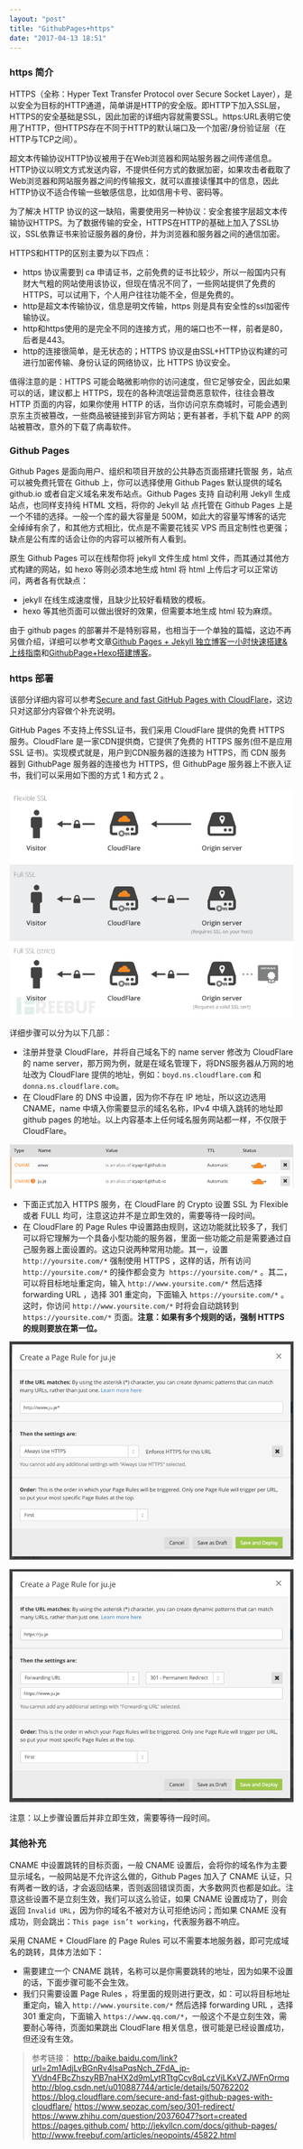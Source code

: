 ```yaml
---
layout: "post"
title: "GithubPages+https"
date: "2017-04-13 18:51"
---
```


### https 简介

HTTPS（全称：Hyper Text Transfer Protocol over Secure Socket Layer），是以安全为目标的HTTP通道，简单讲是HTTP的安全版。即HTTP下加入SSL层，HTTPS的安全基础是SSL，因此加密的详细内容就需要SSL。https:URL表明它使用了HTTP，但HTTPS存在不同于HTTP的默认端口及一个加密/身份验证层（在HTTP与TCP之间）。

超文本传输协议HTTP协议被用于在Web浏览器和网站服务器之间传递信息。HTTP协议以明文方式发送内容，不提供任何方式的数据加密，如果攻击者截取了Web浏览器和网站服务器之间的传输报文，就可以直接读懂其中的信息，因此HTTP协议不适合传输一些敏感信息，比如信用卡号、密码等。

为了解决 HTTP 协议的这一缺陷，需要使用另一种协议：安全套接字层超文本传输协议HTTPS。为了数据传输的安全，HTTPS在HTTP的基础上加入了SSL协议，SSL依靠证书来验证服务器的身份，并为浏览器和服务器之间的通信加密。

HTTPS和HTTP的区别主要为以下四点：
- https 协议需要到 ca 申请证书，之前免费的证书比较少，所以一般国内只有财大气粗的网站使用该协议，但现在情况不同了，一些网站提供了免费的 HTTPS，可以试用下，个人用户往往功能不全，但是免费的。
- http是超文本传输协议，信息是明文传输，https 则是具有安全性的ssl加密传输协议。
- http和https使用的是完全不同的连接方式，用的端口也不一样，前者是80，后者是443。
- http的连接很简单，是无状态的；HTTPS 协议是由SSL+HTTP协议构建的可进行加密传输、身份认证的网络协议，比 HTTPS 协议安全。

值得注意的是：HTTPS 可能会略微影响你的访问速度，但它足够安全，因此如果可以的话，建议都上 HTTPS，现在的各种流氓运营商恶意软件，往往会篡改 HTTP 页面的内容，如果你使用 HTTP 的话，当你访问京东商城时，可能会遇到京东主页被篡改，一些商品被链接到非官方网站；更有甚者，手机下载 APP 的网站被篡改，意外的下载了病毒软件。

### Github Pages

Github Pages 是面向用户、组织和项目开放的公共静态页面搭建托管服 务，站点可以被免费托管在 Github 上，你可以选择使用 Github Pages 默认提供的域名 github.io 或者自定义域名来发布站点。Github Pages 支持 自动利用 Jekyll 生成站点，也同样支持纯 HTML 文档，将你的 Jekyll 站 点托管在 Github Pages 上是一个不错的选择。一般一个库的最大容量是 500M，如此大的容量写博客的话完全绰绰有余了，和其他方式相比，优点是不需要花钱买 VPS 而且定制性也更强；缺点是公有库的话会让你的内容可以被所有人看到。

原生 Github Pages 可以在线帮你将 jekyll 文件生成 html 文件，而其通过其他方式构建的网站，如 hexo 等则必须本地生成 html 将 html 上传后才可以正常访问，两者各有优缺点：
- jekyll 在线生成速度慢，且缺少比较好看精致的模板。
- hexo 等其他页面可以做出很好的效果，但需要本地生成 html 较为麻烦。

由于 github pages 的部署并不是特别容易，也相当于一个单独的篇幅，这边不再另做介绍，详细可以参考文章[Github Pages + Jekyll 独立博客一小时快速搭建&上线指南](http://playingfingers.com/2016/03/26/build-a-blog/)和[GithubPage+Hexo搭建博客](https://noparkinghere.top/2016/12/14/2016/2016-12-14-GithubPage+Hexo%E6%90%AD%E5%BB%BA%E5%8D%9A%E5%AE%A2/)。

### https 部署

该部分详细内容可以参考[Secure and fast GitHub Pages with CloudFlare](https://blog.cloudflare.com/secure-and-fast-github-pages-with-cloudflare/)，这边只对这部分内容做个补充说明。

GitHub Pages 不支持上传SSL证书，我们采用 CloudFlare 提供的免费 HTTPS 服务。CloudFlare 是一家CDN提供商，它提供了免费的 HTTPS 服务(但不是应用 SSL 证书)。实现模式就是，用户到CDN服务器的连接为 HTTPS，而 CDN 服务器到 GithubPage 服务器的连接也为 HTTPS，但 GithubPage 服务器上不嵌入证书，我们可以采用如下图的方式 1 和方式 2 。

![](https://raw.githubusercontent.com/noparkinghere/noparkinghere.github.io/master/img/2017-04-13-GithubPages-https/1.png)

详细步骤可以分为以下几部：
- 注册并登录 CloudFlare，并将自己域名下的 name server 修改为 CloudFlare 的 name server，那万网为例，就是在域名管理下，将DNS服务器从万网的地址改为 CloudFlare 提供的地址，例如：`boyd.ns.cloudflare.com` 和 `donna.ns.cloudflare.com`。
- 在 CloudFlare 的 DNS 中设置，因为你不存在 IP 地址，所以这边选用 CNAME，name 中填入你需要显示的域名名称，IPv4 中填入跳转的地址即 github pages 的地址。以上内容基本上任何域名服务网站都一样，不仅限于 CloudFlare。

![](https://raw.githubusercontent.com/noparkinghere/noparkinghere.github.io/master/img/2017-04-13-GithubPages-https/2.png)

- 下面正式加入 HTTPS 服务，在 CloudFlare 的 Crypto 设置 SSL 为 Flexible 或者 FULL 均可，注意这边并不是立即生效的，需要等待一段时间。
- 在 CloudFlare 的 Page Rules 中设置路由规则，这边功能就比较多了，我们可以将它理解为一个具备小型功能的服务器，里面一些功能之前是需要通过自己服务器上面设置的。这边只说两种常用功能。其一，设置 `http://yoursite.com/*` 强制使用 HTTPS ，这样的话，所有访问 `http://yoursite.com/*` 的操作都会变为` https://yoursite.com/*` 。其二，可以将目标地址重定向，输入 `http://www.yoursite.com/*` 然后选择 forwarding URL ，选择 301 重定向，下面输入 `https://yoursite.com/*` 。这时，你访问 `http://www.yoursite.com/*` 时将会自动跳转到 `https://yoursite.com/*` 页面。**注意：如果有多个规则的话，强制 HTTPS 的规则要放在第一位。**


![](https://raw.githubusercontent.com/noparkinghere/noparkinghere.github.io/master/img/2017-04-13-GithubPages-https/3.png)


![](https://raw.githubusercontent.com/noparkinghere/noparkinghere.github.io/master/img/2017-04-13-GithubPages-https/4.png)

注意：以上步骤设置后并非立即生效，需要等待一段时间。

### 其他补充

CNAME 中设置跳转的目标页面，一般 CNAME 设置后，会将你的域名作为主要显示域名，一般网站是不允许这么做的，Github Pages 加入了 CNAME 认证，只有两者一致的话，才会返回结果，否则返回错误页面，大多数网页也都是如此。注意这些设置不是立刻生效，我们可以这么验证，如果 CNAME 设置成功了，则会返回 `Invalid URL`，因为你的域名不被对方认可拒绝访问；而如果 CNAME 没有成功，则会跳出：`This page isn’t working`，代表服务器不响应。

采用 CNAME + CloudFlare 的 Page Rules 可以不需要本地服务器，即可完成域名的跳转，具体方法如下：
- 需要建立一个 CNAME 跳转，名称可以是你需要跳转的地址，因为如果不设置的话，下面步骤可能不会生效。
- 我们只需要设置 Page Rules ，将里面的规则进行更改，如：可以将目标地址重定向，输入 `http://www.yoursite.com/*` 然后选择 forwarding URL ，选择 301 重定向，下面输入 `https://www.qq.com/*`，一般这个不是立刻生效，需要耐心等待，页面如果跳出 CloudFlare 相关信息，很可能是已经设置成功，但还没有生效。


> 参考链接：
> http://baike.baidu.com/link?url=2m1AdjLvBGnRv4lsaPqsNch_ZFdA_jp-YVdn4FBcZhszyRB7naHX2d9mLytRTtgCcv8qLczVjLKxVZJWFnOrmq
> http://blog.csdn.net/u010887744/article/details/50762202
> https://blog.cloudflare.com/secure-and-fast-github-pages-with-cloudflare/
> https://www.seozac.com/seo/301-redirect/
> https://www.zhihu.com/question/20376047?sort=created
> https://pages.github.com/
> http://jekyllcn.com/docs/github-pages/
> http://www.freebuf.com/articles/neopoints/45822.html
